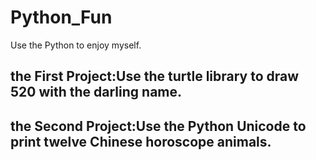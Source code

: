 # Python_Fun
Use the Python to enjoy myself.

## the First Project:Use the turtle library to draw 520 with the darling name. 
## the Second Project:Use the Python Unicode to print twelve Chinese horoscope animals. 
